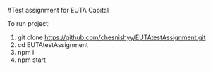 #Test assignment for  EUTA Capital

To run project:

1. git clone https://github.com/chesnishyy/EUTAtestAssignment.git
2. cd EUTAtestAssignment
3. npm i
4. npm start